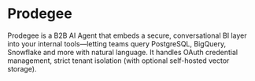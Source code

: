 # Prodegee
Prodegee is a B2B AI Agent that embeds a secure, conversational BI layer into your internal tools—letting teams query PostgreSQL, BigQuery, Snowflake and more with natural language. It handles OAuth credential management, strict tenant isolation (with optional self-hosted vector storage).
